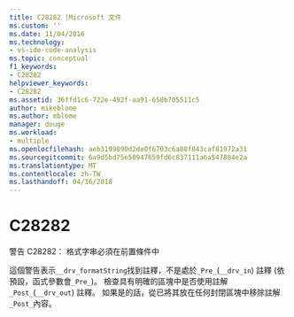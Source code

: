 ```yaml
---
title: C28282 |Microsoft 文件
ms.custom: ''
ms.date: 11/04/2016
ms.technology:
- vs-ide-code-analysis
ms.topic: conceptual
f1_keywords:
- C28282
helpviewer_keywords:
- C28282
ms.assetid: 36ffd1c6-722e-492f-aa91-650b705511c5
author: mikeblome
ms.author: mblome
manager: douge
ms.workload:
- multiple
ms.openlocfilehash: aeb3199890d2de0f6703c6a88f843caf81972a31
ms.sourcegitcommit: 6a9d5bd75e50947659fd6c837111a6a547884e2a
ms.translationtype: MT
ms.contentlocale: zh-TW
ms.lasthandoff: 04/16/2018
---
```

# <a name="c28282"></a>C28282
警告 C28282： 格式字串必須在前置條件中  
  
 這個警告表示`__drv_formatString`找到註釋，不是處於`_Pre_`(`__drv_in`) 註釋 (依預設，函式參數會`_Pre_`)。 檢查具有明確的區塊中是否使用註解`_Post_`(`__drv_out`) 註釋。 如果是的話，從已將其放在任何封閉區塊中移除註解`_Post_`內容。
